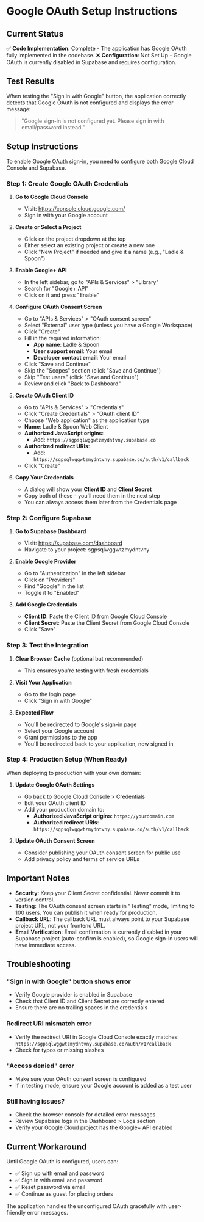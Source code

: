 # Google OAuth Setup Instructions

## Current Status
✅ **Code Implementation**: Complete - The application has Google OAuth fully implemented in the codebase.
❌ **Configuration**: Not Set Up - Google OAuth is currently disabled in Supabase and requires configuration.

## Test Results
When testing the "Sign in with Google" button, the application correctly detects that Google OAuth is not configured and displays the error message:
> "Google sign-in is not configured yet. Please sign in with email/password instead."

## Setup Instructions

To enable Google OAuth sign-in, you need to configure both Google Cloud Console and Supabase.

### Step 1: Create Google OAuth Credentials

1. **Go to Google Cloud Console**
   - Visit: https://console.cloud.google.com/
   - Sign in with your Google account

2. **Create or Select a Project**
   - Click on the project dropdown at the top
   - Either select an existing project or create a new one
   - Click "New Project" if needed and give it a name (e.g., "Ladle & Spoon")

3. **Enable Google+ API**
   - In the left sidebar, go to "APIs & Services" > "Library"
   - Search for "Google+ API"
   - Click on it and press "Enable"

4. **Configure OAuth Consent Screen**
   - Go to "APIs & Services" > "OAuth consent screen"
   - Select "External" user type (unless you have a Google Workspace)
   - Click "Create"
   - Fill in the required information:
     - **App name**: Ladle & Spoon
     - **User support email**: Your email
     - **Developer contact email**: Your email
   - Click "Save and Continue"
   - Skip the "Scopes" section (click "Save and Continue")
   - Skip "Test users" (click "Save and Continue")
   - Review and click "Back to Dashboard"

5. **Create OAuth Client ID**
   - Go to "APIs & Services" > "Credentials"
   - Click "Create Credentials" > "OAuth client ID"
   - Choose "Web application" as the application type
   - **Name**: Ladle & Spoon Web Client
   - **Authorized JavaScript origins**:
     - Add: `https://sgpsqlwggwtzmydntvny.supabase.co`
   - **Authorized redirect URIs**:
     - Add: `https://sgpsqlwggwtzmydntvny.supabase.co/auth/v1/callback`
   - Click "Create"

6. **Copy Your Credentials**
   - A dialog will show your **Client ID** and **Client Secret**
   - Copy both of these - you'll need them in the next step
   - You can always access them later from the Credentials page

### Step 2: Configure Supabase

1. **Go to Supabase Dashboard**
   - Visit: https://supabase.com/dashboard
   - Navigate to your project: sgpsqlwggwtzmydntvny

2. **Enable Google Provider**
   - Go to "Authentication" in the left sidebar
   - Click on "Providers"
   - Find "Google" in the list
   - Toggle it to "Enabled"

3. **Add Google Credentials**
   - **Client ID**: Paste the Client ID from Google Cloud Console
   - **Client Secret**: Paste the Client Secret from Google Cloud Console
   - Click "Save"

### Step 3: Test the Integration

1. **Clear Browser Cache** (optional but recommended)
   - This ensures you're testing with fresh credentials

2. **Visit Your Application**
   - Go to the login page
   - Click "Sign in with Google"

3. **Expected Flow**
   - You'll be redirected to Google's sign-in page
   - Select your Google account
   - Grant permissions to the app
   - You'll be redirected back to your application, now signed in

### Step 4: Production Setup (When Ready)

When deploying to production with your own domain:

1. **Update Google OAuth Settings**
   - Go back to Google Cloud Console > Credentials
   - Edit your OAuth client ID
   - Add your production domain to:
     - **Authorized JavaScript origins**: `https://yourdomain.com`
     - **Authorized redirect URIs**: `https://sgpsqlwggwtzmydntvny.supabase.co/auth/v1/callback`

2. **Update OAuth Consent Screen**
   - Consider publishing your OAuth consent screen for public use
   - Add privacy policy and terms of service URLs

## Important Notes

- **Security**: Keep your Client Secret confidential. Never commit it to version control.
- **Testing**: The OAuth consent screen starts in "Testing" mode, limiting to 100 users. You can publish it when ready for production.
- **Callback URL**: The callback URL must always point to your Supabase project URL, not your frontend URL.
- **Email Verification**: Email confirmation is currently disabled in your Supabase project (auto-confirm is enabled), so Google sign-in users will have immediate access.

## Troubleshooting

### "Sign in with Google" button shows error
- Verify Google provider is enabled in Supabase
- Check that Client ID and Client Secret are correctly entered
- Ensure there are no trailing spaces in the credentials

### Redirect URI mismatch error
- Verify the redirect URI in Google Cloud Console exactly matches: `https://sgpsqlwggwtzmydntvny.supabase.co/auth/v1/callback`
- Check for typos or missing slashes

### "Access denied" error
- Make sure your OAuth consent screen is configured
- If in testing mode, ensure your Google account is added as a test user

### Still having issues?
- Check the browser console for detailed error messages
- Review Supabase logs in the Dashboard > Logs section
- Verify your Google Cloud project has the Google+ API enabled

## Current Workaround

Until Google OAuth is configured, users can:
- ✅ Sign up with email and password
- ✅ Sign in with email and password
- ✅ Reset password via email
- ✅ Continue as guest for placing orders

The application handles the unconfigured OAuth gracefully with user-friendly error messages.
